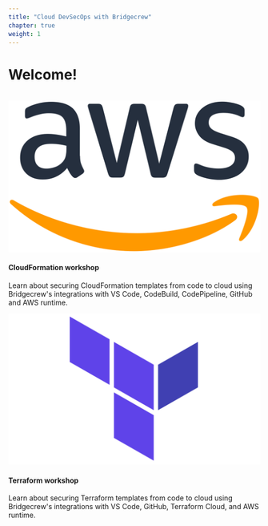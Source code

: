 ```yaml
---
title: "Cloud DevSecOps with Bridgecrew"
chapter: true
weight: 1
---
```


<link href="https://cdn.jsdelivr.net/npm/bootstrap@5.0.2/dist/css/bootstrap.min.css" rel="stylesheet" integrity="sha384-EVSTQN3/azprG1Anm3QDgpJLIm9Nao0Yz1ztcQTwFspd3yD65VohhpuuCOmLASjC" crossorigin="anonymous">
<style>
    a {
        color: inherit;
        text-decoration: none;
    } 
</style>


# Welcome!
<br>
<div class="container">
    <div class="row center">
        <div class="col-lg-6 col-sm-6 mb-4">
                <div class="card text-center">
                    <a href="./aws.html">
                        <div class="card-body p-lg-5 px-3 py-4">
                            <a href="./aws.html">
                                <img src="images/aws_logo.png">
                                <h4 class="card-title mb-3">CloudFormation workshop</h4>
                                <p class="card-text">Learn about securing CloudFormation templates from code to cloud using Bridgecrew's integrations with VS Code, CodeBuild, CodePipeline, GitHub and AWS runtime.</p>
                            </a>
                        </div>
                    </a>
                </div>
        </div>
        <div class="col-lg-6 col-sm-6 mb-4">
                <div class="card text-center">
                    <a href="./terraform.html">
                        <div class="card-body p-lg-5 px-3 py-4">
                            <a href="./terraform.html">
                                <img src="images/terraform_logo.png">
                                <h4 class="card-title mb-3">Terraform workshop</h4>
                                <p class="card-text">Learn about securing Terraform templates from code to cloud using Bridgecrew's integrations with VS Code, GitHub, Terraform Cloud, and AWS runtime.</p>
                            </a>
                        </div>
                    </a>
                </div>
        </div>
    </div>
</div>